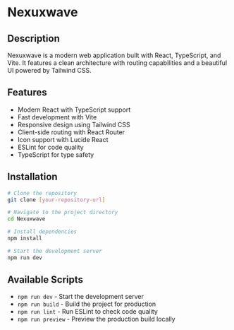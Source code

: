 # Nexuxwave

## Description
Nexuxwave is a modern web application built with React, TypeScript, and Vite. It features a clean architecture with routing capabilities and a beautiful UI powered by Tailwind CSS.

## Features
- Modern React with TypeScript support
- Fast development with Vite
- Responsive design using Tailwind CSS
- Client-side routing with React Router
- Icon support with Lucide React
- ESLint for code quality
- TypeScript for type safety

## Installation

```bash
# Clone the repository
git clone [your-repository-url]

# Navigate to the project directory
cd Nexuxwave

# Install dependencies
npm install

# Start the development server
npm run dev
```

## Available Scripts
- `npm run dev` - Start the development server
- `npm run build` - Build the project for production
- `npm run lint` - Run ESLint to check code quality
- `npm run preview` - Preview the production build locally

